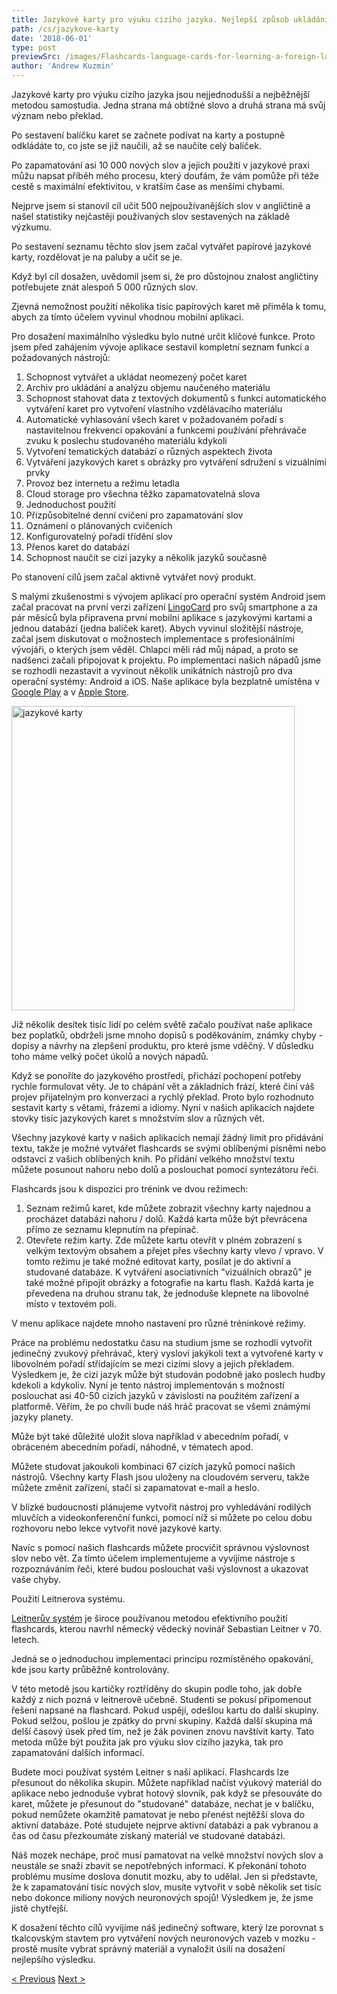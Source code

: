 ```yaml
---
title: Jazykové karty pro výuku cizího jazyka. Nejlepší způsob ukládání slov
path: /cs/jazykove-karty
date: '2018-06-01'
type: post
previewSrc: /images/Flashcards-language-cards-for-learning-a-foreign-language.-The-best-method-of-memorizing-words.jpg
author: 'Andrew Kuzmin'
---
```


Jazykové karty pro výuku cizího jazyka jsou nejjednodušší a nejběžnější metodou samostudia. Jedna strana má obtížné slovo a druhá strana má svůj význam nebo překlad.

Po sestavení balíčku karet se začnete podívat na karty a postupně odkládáte to, co jste se již naučili, až se naučíte celý balíček.

Po zapamatování asi 10 000 nových slov a jejich použití v jazykové praxi můžu napsat příběh mého procesu, který doufám, že vám pomůže při téže cestě s maximální efektivitou, v kratším čase as menšími chybami.

Nejprve jsem si stanovil cíl učit 500 nejpoužívanějších slov v angličtině a našel statistiky nejčastěji používaných slov sestavených na základě výzkumu.

Po sestavení seznamu těchto slov jsem začal vytvářet papírové jazykové karty, rozdělovat je na paluby a učit se je.

Když byl cíl dosažen, uvědomil jsem si, že pro důstojnou znalost angličtiny potřebujete znát alespoň 5 000 různých slov.

Zjevná nemožnost použití několika tisíc papírových karet mě přiměla k tomu, abych za tímto účelem vyvinul vhodnou mobilní aplikaci.

Pro dosažení maximálního výsledku bylo nutné určit klíčové funkce. Proto jsem před zahájením vývoje aplikace sestavil kompletní seznam funkcí a požadovaných nástrojů:

1. Schopnost vytvářet a ukládat neomezený počet karet
2. Archiv pro ukládání a analýzu objemu naučeného materiálu
3. Schopnost stahovat data z textových dokumentů s funkcí automatického vytváření karet pro vytvoření vlastního vzdělávacího materiálu
4. Automatické vyhlasování všech karet v požadovaném pořadí s nastavitelnou frekvencí opakování a funkcemi používání přehrávače zvuku k poslechu studovaného materiálu kdykoli
5. Vytvoření tematických databází o různých aspektech života
6. Vytváření jazykových karet s obrázky pro vytváření sdružení s vizuálními prvky
7. Provoz bez internetu a režimu letadla
8. Cloud storage pro všechna těžko zapamatovatelná slova
9. Jednoduchost použití
10. Přizpůsobitelné denní cvičení pro zapamatování slov
11. Oznámení o plánovaných cvičeních
12. Konfigurovatelný pořadí třídění slov
13. Přenos karet do databází
14. Schopnost naučit se cizí jazyky a několik jazyků současně

Po stanovení cílů jsem začal aktivně vytvářet nový produkt.

S malými zkušenostmi s vývojem aplikací pro operační systém Android jsem začal pracovat na první verzi zařízení <a href="https://lingocard.com" target="_blank" rel="noopener">LingoCard</a> pro svůj smartphone a za pár měsíců byla připravena první mobilní aplikace s jazykovými kartami a jednou databází (jedna balíček karet). Abych vyvinul složitější nástroje, začal jsem diskutovat o možnostech implementace s profesionálními vývojáři, o kterých jsem věděl. Chlapci měli rád můj nápad, a proto se nadšenci začali připojovat k projektu. Po implementaci našich nápadů jsme se rozhodli nezastavit a vyvinout několik unikátních nástrojů pro dva operační systémy: Android a iOS. Naše aplikace byla bezplatně umístěna v <a href="https://play.google.com/store/apps/details?id=com.lingocard.lingocard" target="_blank" rel="noopener">Google Play</a> a v <a href="https://itunes.apple.com/us/app/lingocard/id1217076835?mt=8" target="_blank" rel="noopener">Apple Store</a>.

<img class="aligncenter wp-image-7109" src="../images/2018/05/LingoCard-play.png" alt="jazykové karty" width="453" height="487" />

Již několik desítek tisíc lidí po celém světě začalo používat naše aplikace bez poplatků, obdrželi jsme mnoho dopisů s poděkováním, známky chyby - dopisy a návrhy na zlepšení produktu, pro které jsme vděčný. V důsledku toho máme velký počet úkolů a nových nápadů.

Když se ponoříte do jazykového prostředí, přichází pochopení potřeby rychle formulovat věty. Je to chápání vět a základních frází, které činí váš projev přijatelným pro konverzaci a rychlý překlad. Proto bylo rozhodnuto sestavit karty s větami, frázemi a idiomy. Nyní v našich aplikacích najdete stovky tisíc jazykových karet s množstvím slov a různých vět.

Všechny jazykové karty v našich aplikacích nemají žádný limit pro přidávání textu, takže je možné vytvářet flashcards se svými oblíbenými písněmi nebo odstavci z vašich oblíbených knih. Po přidání velkého množství textu můžete posunout nahoru nebo dolů a poslouchat pomocí syntezátoru řeči.

Flashcards jsou k dispozici pro trénink ve dvou režimech:

1. Seznam režimů karet, kde můžete zobrazit všechny karty najednou a procházet databázi nahoru / dolů. Každá karta může být převrácena přímo ze seznamu klepnutím na přepínač.
2. Otevřete režim karty. Zde můžete kartu otevřít v plném zobrazení s velkým textovým obsahem a přejet přes všechny karty vlevo / vpravo. V tomto režimu je také možné editovat karty, posílat je do aktivní a studované databáze. K vytváření asociativních "vizuálních obrazů" je také možné připojit obrázky a fotografie na kartu flash. Každá karta je převedena na druhou stranu tak, že jednoduše klepnete na libovolné místo v textovém poli.

V menu aplikace najdete mnoho nastavení pro různé tréninkové režimy.

Práce na problému nedostatku času na studium jsme se rozhodli vytvořit jedinečný zvukový přehrávač, který vysloví jakýkoli text a vytvořené karty v libovolném pořadí střídajícím se mezi cizími slovy a jejich překladem. Výsledkem je, že cizí jazyk může být studován podobně jako poslech hudby kdekoli a kdykoliv. Nyní je tento nástroj implementován s možností poslouchat asi 40-50 cizích jazyků v závislosti na použitém zařízení a platformě. Věřím, že po chvíli bude náš hráč pracovat se všemi známými jazyky planety.

Může být také důležité uložit slova například v abecedním pořadí, v obráceném abecedním pořadí, náhodně, v tématech apod.

Můžete studovat jakoukoli kombinaci 67 cizích jazyků pomocí našich nástrojů. Všechny karty Flash jsou uloženy na cloudovém serveru, takže můžete změnit zařízení, stačí si zapamatovat e-mail a heslo.

V blízké budoucnosti plánujeme vytvořit nástroj pro vyhledávání rodilých mluvčích a videokonferenční funkci, pomocí níž si můžete po celou dobu rozhovoru nebo lekce vytvořit nové jazykové karty.

Navíc s pomocí našich flashcards můžete procvičit správnou výslovnost slov nebo vět. Za tímto účelem implementujeme a vyvíjíme nástroje s rozpoznáváním řeči, které budou poslouchat vaši výslovnost a ukazovat vaše chyby.

Použití Leitnerova systému.

<a href="https://en.wikipedia.org/wiki/Leitner_system" target="_blank" rel="noopener">Leitnerův systém</a> je široce používanou metodou efektivního použití flashcards, kterou navrhl německý vědecký novinář Sebastian Leitner v 70. letech.

Jedná se o jednoduchou implementaci principu rozmístěného opakování, kde jsou karty průběžně kontrolovány.

V této metodě jsou kartičky roztříděny do skupin podle toho, jak dobře každý z nich pozná v leitnerově učebně. Studenti se pokusí připomenout řešení napsané na flashcard. Pokud uspějí, odešlou kartu do další skupiny. Pokud selžou, pošlou je zpátky do první skupiny. Každá další skupina má delší časový úsek před tím, než je žák povinen znovu navštívit karty. Tato metoda může být použita jak pro výuku slov cizího jazyka, tak pro zapamatování dalších informací.

Budete moci používat systém Leitner s naší aplikací. Flashcards lze přesunout do několika skupin. Můžete například načíst výukový materiál do aplikace nebo jednoduše vybrat hotový slovník, pak když se přesouváte do karet, můžete je přesunout do "studované" databáze, nechat je v balíčku, pokud nemůžete okamžitě pamatovat je nebo přenést nejtěžší slova do aktivní databáze. Poté studujete nejprve aktivní databázi a pak vybranou a čas od času přezkoumáte získaný materiál ve studované databázi.

Náš mozek nechápe, proč musí pamatovat na velké množství nových slov a neustále se snaží zbavit se nepotřebných informací. K překonání tohoto problému musíme doslova donutit mozku, aby to udělal. Jen si představte, že k zapamatování tisíc nových slov, musíte vytvořit v sobě několik set tisíc nebo dokonce miliony nových neuronových spojů! Výsledkem je, že jsme jistě chytřejší.

K dosažení těchto cílů vyvíjíme náš jedinečný software, který lze porovnat s tkalcovským stavtem pro vytváření nových neuronových vazeb v mozku - prostě musíte vybrat správný materiál a vynaložit úsilí na dosažení nejlepšího výsledku.

<a href="/cs/jak-se-rychle-naucit-anglictinu">< Previous</a> <a href="/cs/jak-zlepsit-slovni-zasobu">Next ></a>
